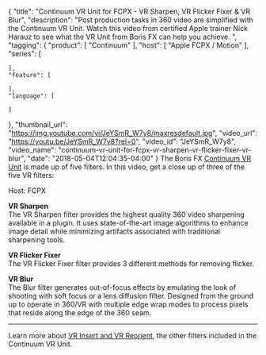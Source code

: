 {
  "title": "Continuum VR Unit for FCPX - VR Sharpen, VR Flicker Fixer & VR Blur",
  "description": "Post production tasks in 360 video are simplified with the Continuum VR Unit. Watch this video from certified Apple trainer Nick Harauz to see what the VR Unit from Boris FX can help you achieve. ",
  "tagging": {
    "product": [
      "Continuum"
    ],
    "host": [
      "Apple FCPX / Motion"
    ],
    "series": [

    ],
    "feature": [

    ],
    "language": [

    ]
  },
  "thumbnail_url": "https://img.youtube.com/vi/JeYSmR_W7y8/maxresdefault.jpg",
  "video_url": "https://youtu.be/JeYSmR_W7y8?rel=0",
  "video_id": "JeYSmR_W7y8",
  "video_name": "continuum-vr-unit-for-fcpx-vr-sharpen-vr-flicker-fixer-vr-blur",
  "date": "2018-05-04T12:04:35-04:00"
}
The Boris FX [Continuum VR Unit](/products/continuum-units/continuum-vr/ "Continuum VR Unit from Boris FX") is made up of five filters. In this video, get a close up of three of the five VR filters:

Host: FCPX

**VR Sharpen**  
The VR Sharpen filter provides the highest quality 360 video sharpening available in a plugin. It uses state-of-the-art image algorithms to enhance image detail while minimizing artifacts associated with traditional sharpening tools.

**VR Flicker Fixer**  
The VR Flicker Fixer filter provides 3 different methods for removing flicker.

**VR Blur**  
The Blur filter generates out-of-focus effects by emulating the look of shooting with soft focus or a lens diffusion filter. Designed from the ground up to operate in 360/VR with multiple edge wrap modes to process pixels that reside along the edge of the 360 seam.

<hr>

Learn more about [VR Insert and VR Reorient](/videos/continuum-vr-unit-for-fcpx-vr-orient-vr-insert/ "VR plugins for FCPX"), the other filters included in the Continuum VR Unit.
